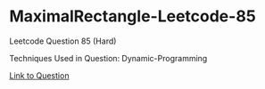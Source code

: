 # MaximalRectangle-Leetcode-85

Leetcode Question 85 (Hard)

Techniques Used in Question:
Dynamic-Programming

[Link to Question](https://leetcode.com/problems/maximal-rectangle/)
